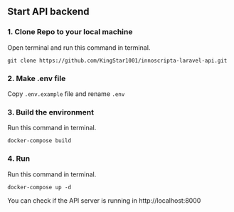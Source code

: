 ## Start API backend


### 1. Clone Repo to your local machine
Open terminal and run this command in terminal.
```
git clone https://github.com/KingStar1001/innoscripta-laravel-api.git
```

### 2. Make .env file
Copy `.env.example` file and rename `.env`

### 3. Build the environment
Run this command in terminal.
```
docker-compose build
```

### 4. Run
Run this command in terminal.
```
docker-compose up -d
```

You can check if the API server is running in http://localhost:8000
